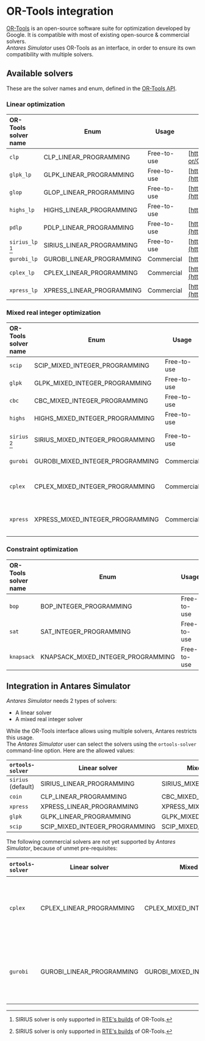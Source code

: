 # OR-Tools integration

[OR-Tools](https://developers.google.com/optimization) is an open-source software suite for optimization developed by Google. 
It is compatible with most of existing open-source & commercial solvers.  
*Antares Simulator* uses OR-Tools as an interface, in order to ensure its own compatibility with multiple solvers.

## Available solvers

These are the solver names and enum, defined in the [OR-Tools API](https://github.com/google/or-tools/blob/stable/ortools/linear_solver/linear_solver.cc).

### Linear optimization
| OR-Tools solver name | Enum                      | Usage       | Website                                                                                                            |
|:---------------------|---------------------------|-------------|--------------------------------------------------------------------------------------------------------------------|
| `clp`                | CLP_LINEAR_PROGRAMMING    | Free-to-use | [https://github.com/coin-or/Clp](https://github.com/coin-or/Clp)                                                   |
| `glpk_lp`            | GLPK_LINEAR_PROGRAMMING   | Free-to-use | [https://www.gnu.org/software/glpk](https://www.gnu.org/software/glpk)                                             |
| `glop`               | GLOP_LINEAR_PROGRAMMING   | Free-to-use | [https://developers.google.com/optimization/lp/glop](https://developers.google.com/optimization/lp/glop)           |
| `highs_lp`           | HIGHS_LINEAR_PROGRAMMING  | Free-to-use | [https://highs.dev](https://highs.dev)                                                                             |
| `pdlp`               | PDLP_LINEAR_PROGRAMMING   | Free-to-use | [https://developers.google.com/optimization/lp/pdlp_math](https://developers.google.com/optimization/lp/pdlp_math) |
| `sirius_lp` [^1]     | SIRIUS_LINEAR_PROGRAMMING | Free-to-use | [https://github.com/rte-france/sirius-solver](https://github.com/rte-france/sirius-solver)                         |
| `gurobi_lp`          | GUROBI_LINEAR_PROGRAMMING | Commercial  | [https://www.gurobi.com](https://www.gurobi.com)                                                                   |
| `cplex_lp`           | CPLEX_LINEAR_PROGRAMMING  | Commercial  | [https://www.ibm.com/fr-fr/analytics/cplex-optimizer](https://www.ibm.com/fr-fr/analytics/cplex-optimizer)         |
| `xpress_lp`          | XPRESS_LINEAR_PROGRAMMING | Commercial  | [https://www.fico.com/en/products/fico-xpress-solver](https://www.fico.com/en/products/fico-xpress-solver)         |

[^1]: SIRIUS solver is only supported in [RTE's builds](https://github.com/rte-france/or-tools-rte/releases) of OR-Tools.

### Mixed real integer optimization
| OR-Tools solver name | Enum                               | Usage       | Website                                                                                                    |
|:---------------------|------------------------------------|-------------|------------------------------------------------------------------------------------------------------------|
| `scip`               | SCIP_MIXED_INTEGER_PROGRAMMING     | Free-to-use | [https://www.scipopt.org](https://www.scipopt.org)                                                         |
| `glpk`               | GLPK_MIXED_INTEGER_PROGRAMMING     | Free-to-use | [https://www.gnu.org/software/glpk](https://www.gnu.org/software/glpk)                                     |
| `cbc`                | CBC_MIXED_INTEGER_PROGRAMMING      | Free-to-use | [https://github.com/coin-or/Cbc](https://github.com/coin-or/Cbc)                                           |
| `highs`              | HIGHS_MIXED_INTEGER_PROGRAMMING    | Free-to-use | [https://highs.dev](https://highs.dev)                                                                     |
| `sirius` [^1]        | SIRIUS_MIXED_INTEGER_PROGRAMMING   | Free-to-use | [https://github.com/rte-france/sirius-solver](https://github.com/rte-france/sirius-solver)                 |
| `gurobi`             | GUROBI_MIXED_INTEGER_PROGRAMMING   | Commercial  | [https://www.gurobi.com](https://www.gurobi.com)                                                           |
| `cplex`              | CPLEX_MIXED_INTEGER_PROGRAMMING    | Commercial  | [https://www.ibm.com/fr-fr/analytics/cplex-optimizer](https://www.ibm.com/fr-fr/analytics/cplex-optimizer) |
| `xpress`             | XPRESS_MIXED_INTEGER_PROGRAMMING   | Commercial  | [https://www.fico.com/en/products/fico-xpress-solver](https://www.fico.com/en/products/fico-xpress-solver) |

### Constraint optimization
| OR-Tools solver name | Enum                                | Usage       | Optimization type |
|:---------------------|-------------------------------------|-------------|-------------------|
| `bop`                | BOP_INTEGER_PROGRAMMING             | Free-to-use | Boolean           |
| `sat`                | SAT_INTEGER_PROGRAMMING             | Free-to-use | Boolean integer   |
| `knapsack`           | KNAPSACK_MIXED_INTEGER_PROGRAMMING  | Free-to-use |                   |

## Integration in Antares Simulator
*Antares Simulator* needs 2 types of solvers:
* A linear solver
* A mixed real integer solver

While the OR-Tools interface allows using multiple solvers, Antares restricts this usage.  
The *Antares Simulator* user can select the solvers using the `ortools-solver` command-line option. Here are the allowed values:

| `ortools-solver`   | Linear solver                  | Mixed real integer solver        |
|:-------------------|--------------------------------|----------------------------------|
| `sirius` (default) | SIRIUS_LINEAR_PROGRAMMING      | SIRIUS_MIXED_INTEGER_PROGRAMMING |
| `coin`             | CLP_LINEAR_PROGRAMMING         | CBC_MIXED_INTEGER_PROGRAMMING    |
| `xpress`           | XPRESS_LINEAR_PROGRAMMING      | XPRESS_MIXED_INTEGER_PROGRAMMING |
| `glpk`             | GLPK_LINEAR_PROGRAMMING        | GLPK_MIXED_INTEGER_PROGRAMMING   |
| `scip`             | SCIP_MIXED_INTEGER_PROGRAMMING | SCIP_MIXED_INTEGER_PROGRAMMING   |

The following commercial solvers are not yet supported by *Antares Simulator*, because of unmet pre-requisites:

| `ortools-solver` | Linear solver             | Mixed real integer               | Waiting for                                         |
|:-----------------|---------------------------|----------------------------------|-----------------------------------------------------|
| `cplex`          | CPLEX_LINEAR_PROGRAMMING  | CPLEX_MIXED_INTEGER_PROGRAMMING  | Update OR-Tools building process for CPLEX support  |
| `gurobi`         | GUROBI_LINEAR_PROGRAMMING | GUROBI_MIXED_INTEGER_PROGRAMMING | Update OR-Tools building process for GUROBI support |
